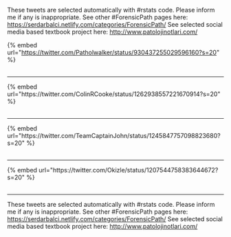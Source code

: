 

These tweets are selected automatically with #rstats code. Please inform me if any is inappropriate.
See other #ForensicPath pages here: https://serdarbalci.netlify.com/categories/ForensicPath/ 
See selected social media based textbook project here: http://www.patolojinotlari.com/

{% embed url="https://twitter.com/Patholwalker/status/930437255029596160?s=20" %}<br>
<br>
<hr>
{% embed url="https://twitter.com/ColinRCooke/status/1262938557221670914?s=20" %}<br>
<br>
<hr>
{% embed url="https://twitter.com/TeamCaptainJohn/status/1245847757098823680?s=20" %}<br>
<br>
<hr>
{% embed url="https://twitter.com/Okizle/status/1207544758383644672?s=20" %}<br>
<br>
<hr>


These tweets are selected automatically with #rstats code. Please inform me if any is inappropriate.
See other #ForensicPath pages here: https://serdarbalci.netlify.com/categories/ForensicPath/ 
See selected social media based textbook project here: http://www.patolojinotlari.com/
